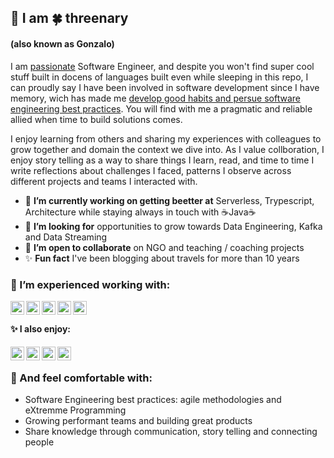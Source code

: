 
## 👋 I am 🍀 threenary 
#### (also known as Gonzalo)
I am [passionate](https://www.wordnik.com/words/passionate) Software Engineer, and despite you won't find super cool stuff built in docens of languages built even while sleeping in this repo, I can proudly say I have been involved in software development since I have memory, wich has made me [develop good habits and persue software engineering best practices](https://www.goodreads.com/quotes/532211-i-m-not-a-great-programmer-i-m-just-a-good-programmer). You will find with me a pragmatic and reliable allied when time to build solutions comes.

I enjoy learning from others and sharing my experiences with colleagues to grow together and domain the context we dive into. As I value collboration, I enjoy story telling as a way to share things I learn, read, and time to time I write reflections about challenges I faced, patterns I observe across different projects and teams I interacted with.

- :seedling: __I’m currently working on getting beetter at__ Serverless, Trypescript, Architecture while staying always in touch with ☕Java☕
- :goal_net: __I’m looking for__ opportunities to grow towards Data Engineering, Kafka and Data Streaming
- :construction_worker: __I’m open to collaborate__ on NGO and teaching / coaching projects
- :sparkles: __Fun fact__ I've been blogging about travels for more than 10 years

### 🎯 I’m experienced working with: 
[<img align="left" alt="Java" width="22px" src="https://cdn.jsdelivr.net/npm/simple-icons@3.13.0/icons/java.svg" />][java]
[<img align="left" alt="Spring" width="22px" src="https://cdn.jsdelivr.net/npm/simple-icons@3.13.0/icons/spring.svg" />][spring]
[<img align="left" alt="Typescript" width="22px" src="https://cdn.jsdelivr.net/npm/simple-icons@3.13.0/icons/typescript.svg" />][typescript]
[<img align="left" alt="Azure Functions" width="22px" src="https://cdn.jsdelivr.net/npm/simple-icons@3.13.0/icons/azurefunctions.svg" />][azurefunctions]
[<img align="left" alt="Terraform" width="22px" src="https://cdn.jsdelivr.net/npm/simple-icons@3.13.0/icons/terraform.svg" />][terraform]

[java]: https://adoptopenjdk.net/
[spring]: https://spring.io/
[typescript]: https://www.typescriptlang.org/
[azurefunctions]: https://azure.microsoft.com/en-us/services/functions/
[terraform]: https://www.terraform.io/
<br>

#### :sparkles: I also enjoy:
[<img align="left" alt="JavaScript" width="22px" src="https://cdn.jsdelivr.net/npm/simple-icons@3.13.0/icons/javascript.svg"/>][javascript]
[<img align="left" alt="Clojure" width="22px" src="https://cdn.jsdelivr.net/npm/simple-icons@3.13.0/icons/clojure.svg"/>][clojure]
[<img align="left" alt="Haskell" width="22px" src="https://cdn.jsdelivr.net/npm/simple-icons@3.13.0/icons/haskell.svg"/>][haskell]
[<img align="left" alt="Kafka" width="22px" src="https://cdn.jsdelivr.net/npm/simple-icons@3.13.0/icons/apachekafka.svg"/>][kafka]

[kafka]: https://kafka.apache.org/
[clojure]: https://clojure.org/
[haskell]: https://www.haskell.org/
[javascript]: https://developer.mozilla.org/en-US/docs/Web/javascript
<br>

### 💬 And feel comfortable with: 
- Software Engineering best practices: agile methodologies and eXtremme Programming
- Growing performant teams and building great products
- Share knowledge through communication, story telling and connecting people
<br>
